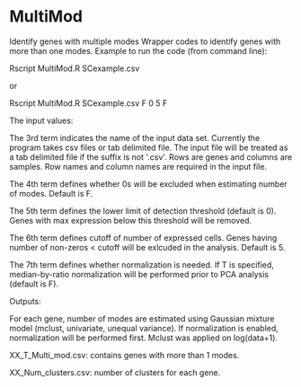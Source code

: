 # MultiMod
Identify genes with multiple modes
Wrapper codes to identify genes with more than one modes. Example to run the code (from command line):

Rscript MultiMod.R SCexample.csv

or

Rscript MultiMod.R SCexample.csv F 0 5 F

The input values:

The 3rd term indicates the name of the input data set. Currently the program takes csv files or tab delimited file. The input file will be treated as a tab delimited file if the suffix is not '.csv'. Rows are genes and columns are samples. Row names and column names are required in the input file.

The 4th term defines whether 0s will be excluded when estimating number of modes. Default is F.

The 5th term defines the lower limit of detection threshold (default is 0). Genes with max expression below this threshold will be removed.

The 6th term defines cutoff of number of expressed cells. Genes having number of non-zeros < cutoff will be exlcuded in the analysis. Default is 5.

The 7th term defines whether normalization is needed.  If T is specified, median-by-ratio normalization will be performed prior to PCA analysis (default is F).

Outputs:

For each gene, number of modes are estimated using Gaussian mixture model (mclust, univariate, unequal variance). 
If normalization is enabled, normalization will be performed first.
Mclust was applied on log(data+1).

XX_T_Multi_mod.csv: contains genes with more than 1 modes. 

XX_Num_clusters.csv: number of clusters for each gene.
